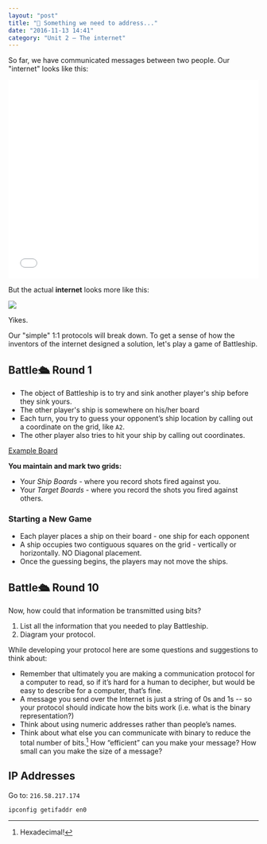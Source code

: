```yaml
---
layout: "post"
title: "📇 Something we need to address..."
date: "2016-11-13 14:41"
category: "Unit 2 – The internet"
---
```


So far, we have communicated messages between two people. Our "internet" looks like this:

<iframe src="{{ site.baseurl }}/Code_Examples/BinaryCommunication" width="100%" height="400px" style="border:0px"></iframe>

But the actual **internet** looks more like this:

![](https://46qasb3uw5yn639ko4bz2ptr8u-wpengine.netdna-ssl.com/files/2015/11/internet-map-FB.jpg)

Yikes.

Our "simple" 1:1 protocols will break down. To get a sense of how the inventors of the internet designed a solution, let's play a game of Battleship.

## Battle🛳 Round 1
- The object of Battleship is to try and sink another player's ship before they sink yours.  
- The other player's ship is somewhere on his/her board
- Each turn, you try to guess your opponent’s ship location by calling out a coordinate on the grid, like `A2`.
- The other player also tries to hit your ship by calling out coordinates.  

[Example Board](https://docs.google.com/document/d/1oKi5_35xB-6Np5stnbGq7MCKnRZVC5qCVUQmAJByrTI/edit)

**You maintain and mark two grids:**
- Your _Ship Boards_ - where you record shots fired against you.
- Your _Target Boards_ - where you record the shots you fired against others.

### Starting a New Game

- Each player places a ship on their board - one ship for each opponent
- A ship occupies two contiguous squares on the grid - vertically or horizontally. NO Diagonal placement.
- Once the guessing begins, the players may not move the ships.  

## Battle🛳 Round 10
Now, how could that information be transmitted using bits?

1. List all the information that you needed to play Battleship.
2. Diagram your protocol.

While developing your protocol here are some questions and suggestions to think about:

- Remember that ultimately you are making a communication protocol for a computer to read, so if it’s hard for a human to decipher, but would be easy to describe for a computer, that’s fine.
- A message you send over the Internet is just a string of 0s and 1s -- so your protocol should indicate how the bits work (i.e. what is the binary representation?)
- Think about using numeric addresses rather than people’s names.
- Think about what else you can communicate with binary to reduce the total number of bits.[^hex] How “efficient” can you make your message?  How small can you make the size of a message?

[^hex]: Hexadecimal!



## IP Addresses

Go to: `216.58.217.174`

`ipconfig getifaddr en0`
